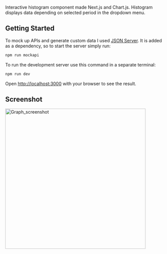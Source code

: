 Interactive histogram component made Next.js and Chart.js. Histogram displays data depending on selected period in the dropdown menu.

## Getting Started

To mock up APIs and generate custom data I used [JSON Server](https://www.npmjs.com/package/json-server#getting-started). It is added as a dependency, so to start the server simply run:

```bash
npm run mockapi
```

To run the development server use this command in a separate terminal:

```bash
npm run dev
```
Open [http://localhost:3000](http://localhost:3000) with your browser to see the result.

## Screenshot

<img width="446" alt="Graph_screenshot" src="https://github.com/a-dylean/interactive-histogram/assets/83976465/5c8fe40f-b5a5-4d7b-a2d8-b9c32216a012">
